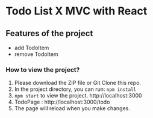 # Todo List X MVC with React

## Features of the project
- add TodoItem
- remove TodoItem

### How to view the project?
1. Please download the ZIP file or Git Clone this repo.
2. In the project directory, you can run: `npm install`
3. `npm start` to view the project. http://localhost:3000
4. TodoPage : http://localhost:3000/todo
4. The page will reload when you make changes.
